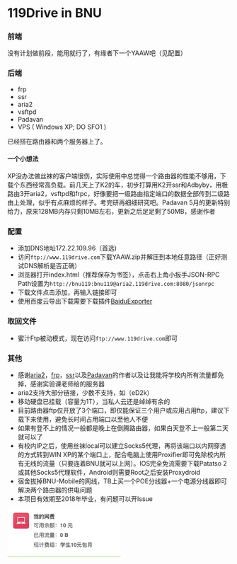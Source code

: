 # 119Drive in BNU

### 前端

没有计划做前段，能用就行了，有缘者下一个YAAW吧（见配置）

### 后端

* frp
* ssr
* aria2
* vsftpd
* Padavan
* VPS ( Windows XP; DO SFO1 )

已经搭在路由器和两个服务器上了。

#### 一个小想法

XP没办法做丝袜的客户端很伤，实际使用中总觉得一个路由器的性能不够用，下载个东西经常高负载。前几天上了K2的车，初步打算用K2开ssr和Adbyby，用极路由3开aria2，vsftpd和frpc，好像要把一级路由指定端口的数据全部传到二级路由上处理，似乎有点麻烦的样子。考完研再细细研究吧。Padavan 5月的更新特别给力，原来128MB内存只剩10MB左右，更新之后足足剩了50MB，感谢作者

### 配置

* 添加DNS地址172.22.109.96（首选)
* 访问`ftp://www.119drive.com`下载YAAW.zip并解压到本地任意路径（正好测试DNS解析是否正确）
* 浏览器打开index.html（推荐保存为书签），点击右上角小扳手JSON-RPC Path设置为`http://bnu119:bnu119@aria2.119drive.com:8080/jsonrpc`
* 下载文件点击添加，再输入链接即可
* 使用百度云导出下载需要下载插件[BaiduExporter](https://github.com/acgotaku/BaiduExporter)

### 取回文件

* 蜜汁Ftp被动模式，现在访问`ftp://www.119drive.com`即可

### 其他

* 感谢[aria2](https://github.com/aria2/aria2)，[frp](https://github.com/fatedier/frp)，[ssr](https://github.com/breakwa11/shadowsocks-rss)以及[Padavan](http://www.right.com.cn/forum/thread-161324-1-1.html)的作者以及让我能将学校内所有流量都免掉，感谢实验课老师给的服务器
* aria2支持大部分链接，少数不支持，如（eD2k）
* 移动硬盘已挂载（容量为1T），当私人云还是绰绰有余的
* 目前路由器ftp仅开放了3个端口，即仅能保证三个用户或应用占用ftp，建议下载下来使用，避免长时间占用端口以至他人不便
* 如果有登不上的情况一般都是晚上在倒腾路由器，如果白天登不上一般第二天就可以了
* 有校内IP之后，使用丝袜local可以建立Socks5代理，再将该端口以内网穿透的方式转到WIN XP的某个端口上，配合电脑上使用Proxifier即可免除校内所有无线的流量（只要连着BNU就可以上网）。IOS完全免流需要下载Patatso 2或其他Socks5代理软件，Android则需要Root之后安装Proxydroid
* 宿舍拔掉BNU-Mobile的网线，TB上买一个POE分线器+一个电源分线器即可解决两个路由器的供电问题
* 本项目有效期至2018年毕业，有问题可以开Issue

![](./free.png)